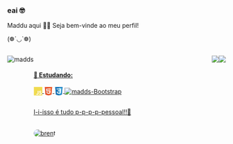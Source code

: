 ### eai 🤓 
Maddu aqui 🐱‍💻
Seja bem-vinde ao meu perfil! 

(❁´◡`❁)

##
<div>
 <img align="left" alt="madds" height="330px"  src="https://media.discordapp.net/attachments/942822236384010281/942822332739772466/Fatos_sobre_mim_-Desenhista_nao_profissional_-Ovolactovegetariana_-Cursando_tec._TI_-Apaixonada_por_anime_-Amo_animais_-Pronomes_eladela.png?width=369&height=369">
  <a href="https://github.com/maddsOwO">
  <img align= "right" img height="150em" src="https://github-readme-stats.vercel.app/api?username=maddsOwO&show_icons=true&theme=radical&include_all_commits=true&count_private=true"/>
 
 <img align= "right" img height="90em" src="https://github-readme-stats.vercel.app/api/top-langs/?username=maddsOwO&layout=compact&langs_count=7&theme=radical"/>
</div>



<div></div>


<div style="display: inline_block"><br>



<h4>🤯 Estudando: </h4>  
   
  <img align="center" alt="madds-Js" height="20" width="20" src="https://raw.githubusercontent.com/devicons/devicon/master/icons/javascript/javascript-plain.svg">
  <img align="center" alt="madds-HTML" height="20" width="20" src="https://raw.githubusercontent.com/devicons/devicon/master/icons/html5/html5-original.svg">
  <img align="center" alt="madds-CSS" height="20" width="20" src="https://raw.githubusercontent.com/devicons/devicon/master/icons/css3/css3-original.svg">   
  <img align="center" alt="madds-Bootstrap" height="25" width="95" src="https://img.shields.io/badge/Bootstrap-563D7C?style=for-the-badge&logo=bootstrap&logoColor=white">    
</div>

##
         


 <div align="left"> I-i-isso é tudo p-p-p-p-pessoal!!🐷 </div>

##



 <div>
 <img align="center" alt="brent" height="120" style="border-radius:50px;" src="https://risibank.fr/cache/stickers/d1254/125482-full.gif">
</div>





